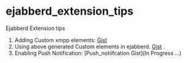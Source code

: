 # ejabberd_extension_tips
Ejabberd Extension tips


1. Adding Custom xmpp elements:
    [Gist](https://gist.github.com/navneetgupta/a8a3518695605ec0a6236e7c4a6abda9)  
2. Using above generated Custom elements in ejabberd.
    [Gist](https://gist.github.com/navneetgupta/a8a3518695605ec0a6236e7c4a6abda9#file-using_custom_xmpp_stanza_in_ejabberd-md) . 
2. Enabling Push Notification:
    [Push_notiifcation Gist](In Progress ...)
